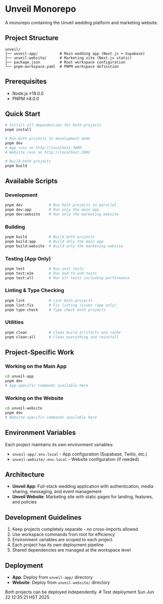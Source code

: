 # Unveil Monorepo

A monorepo containing the Unveil wedding platform and marketing website.

## Project Structure

```
unveil/
├── unveil-app/          # Main wedding app (Next.js + Supabase)
├── unveil-website/      # Marketing site (Next.js static)
├── package.json         # Root workspace configuration
└── pnpm-workspace.yaml  # PNPM workspace definition
```

## Prerequisites

- Node.js ≥18.0.0
- PNPM ≥8.0.0

## Quick Start

```bash
# Install all dependencies for both projects
pnpm install

# Run both projects in development mode
pnpm dev
# App runs on http://localhost:3000
# Website runs on http://localhost:3001

# Build both projects
pnpm build
```

## Available Scripts

### Development
```bash
pnpm dev            # Run both projects in parallel
pnpm dev:app        # Run only the main app
pnpm dev:website    # Run only the marketing website
```

### Building
```bash
pnpm build          # Build both projects
pnpm build:app      # Build only the main app
pnpm build:website  # Build only the marketing website
```

### Testing (App Only)
```bash
pnpm test           # Run unit tests
pnpm test:e2e       # Run end-to-end tests
pnpm test:all       # Run all tests including performance
```

### Linting & Type Checking
```bash
pnpm lint           # Lint both projects
pnpm lint:fix       # Fix linting issues (app only)
pnpm type-check     # Type check both projects
```

### Utilities
```bash
pnpm clean          # Clean build artifacts and cache
pnpm clean:all      # Clean everything and reinstall
```

## Project-Specific Work

### Working on the Main App
```bash
cd unveil-app
pnpm dev
# App-specific commands available here
```

### Working on the Website
```bash
cd unveil-website
pnpm dev
# Website-specific commands available here
```

## Environment Variables

Each project maintains its own environment variables:

- `unveil-app/.env.local` - App configuration (Supabase, Twilio, etc.)
- `unveil-website/.env.local` - Website configuration (if needed)

## Architecture

- **Unveil App**: Full-stack wedding application with authentication, media sharing, messaging, and event management
- **Unveil Website**: Marketing site with static pages for landing, features, and policies

## Development Guidelines

1. Keep projects completely separate - no cross-imports allowed
2. Use workspace commands from root for efficiency
3. Environment variables are scoped to each project
4. Each project has its own deployment pipeline
5. Shared dependencies are managed at the workspace level

## Deployment

- **App**: Deploy from `unveil-app/` directory
- **Website**: Deploy from `unveil-website/` directory

Both projects can be deployed independently. # Test deployment Sun Jun 22 12:35:21 HST 2025
